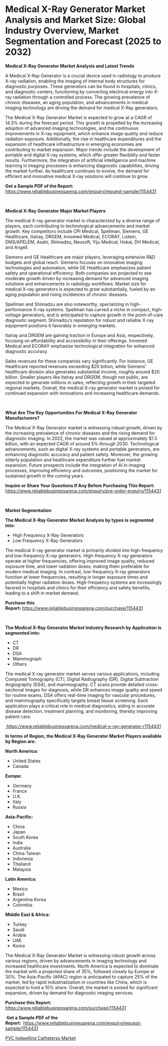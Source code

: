 <p><h1>Medical X-Ray Generator Market Analysis and Market Size: Global Industry Overview, Market Segmentation and Forecast (2025 to 2032)</h1></p><p><strong>Medical X-Ray Generator Market Analysis and Latest Trends</strong></p>
<p><p>A Medical X-Ray Generator is a crucial device used in radiology to produce X-ray radiation, enabling the imaging of internal body structures for diagnostic purposes. These generators can be found in hospitals, clinics, and diagnostic centers, functioning by converting electrical energy into X-ray radiation through a controlled process. The growing prevalence of chronic diseases, an aging population, and advancements in medical imaging technology are driving the demand for medical X-Ray generators.</p><p>The Medical X-Ray Generator Market is expected to grow at a CAGR of 14.3% during the forecast period. This growth is propelled by the increasing adoption of advanced imaging technologies, and the continuous improvements in X-ray equipment, which enhance image quality and reduce radiation exposure. Additionally, the rise in healthcare expenditures and the expansion of healthcare infrastructure in emerging economies are contributing to market expansion. Major trends include the development of portable and digital X-ray systems, which offer greater flexibility and faster results. Furthermore, the integration of artificial intelligence and machine learning in imaging processes is enhancing diagnostic capabilities, driving the market further. As healthcare continues to evolve, the demand for efficient and innovative medical X-ray solutions will continue to grow.</p></p>
<p><strong>Get a Sample PDF of the Report:&nbsp;</strong> <a href="https://www.reliablebusinessarena.com/enquiry/request-sample/1154431?utm_campaign=2995&utm_medium=2&utm_source=Github&utm_content=ia&utm_term=05032025&utm_id=medical-x-ray-generator">https://www.reliablebusinessarena.com/enquiry/request-sample/1154431</a></p>
<p>&nbsp;</p>
<p><strong>Medical X-Ray Generator Major Market Players</strong></p>
<p><p>The medical X-ray generator market is characterized by a diverse range of players, each contributing to technological advancements and market growth. Key competitors include CPI Medical, Spellman, Siemens, GE Healthcare, Italray, DRGEM, Innomed Medical, ECORAY, Listem, DMS/APELEM, Asahi, Shimadzu, Neusoft, Yiju Medical, Hokai, DH Medical, and Angell.</p><p>Siemens and GE Healthcare are major players, leveraging extensive R&D budgets and global reach. Siemens focuses on innovative imaging technologies and automation, while GE Healthcare emphasizes patient safety and operational efficiency. Both companies are projected to see moderate growth driven by increasing demand for advanced imaging solutions and enhancements in radiology workflows. Market size for medical X-ray generators is expected to grow substantially, fueled by an aging population and rising incidences of chronic diseases.</p><p>Spellman and Shimadzu are also noteworthy, specializing in high-performance X-ray systems. Spellman has carved a niche in compact, high-voltage generators, and is anticipated to capture growth in the point-of-care diagnostic segment. Shimadzu’s reputation for robust and reliable X-ray equipment positions it favorably in emerging markets.</p><p>Italray and DRGEM are gaining traction in Europe and Asia, respectively, focusing on affordability and accessibility in their offerings. Innomed Medical and ECORAY emphasize technological integration for enhanced diagnostic accuracy.</p><p>Sales revenues for these companies vary significantly. For instance, GE Healthcare reported revenues exceeding $20 billion, while Siemens' healthcare division also generates substantial income, roughly around $20 billion. Smaller players like Italray and DRGEM, though not public, are expected to generate millions in sales, reflecting growth in their targeted regional markets. Overall, the medical X-ray generator market is poised for continued expansion with innovations and increasing healthcare demands.</p></p>
<p>&nbsp;</p>
<p><strong>What Are The Key Opportunities For Medical X-Ray Generator Manufacturers?</strong></p>
<p><p>The Medical X-Ray Generator market is witnessing robust growth, driven by the increasing prevalence of chronic diseases and the rising demand for diagnostic imaging. In 2022, the market was valued at approximately $1.5 billion, with an expected CAGR of around 5% through 2030. Technological advancements, such as digital X-ray systems and portable generators, are enhancing diagnostic accuracy and patient safety. Moreover, the growing elderly population and healthcare expenditure further fuel market expansion. Future prospects include the integration of AI in imaging processes, improving efficiency and outcomes, positioning the market for sustained growth in the coming years.</p></p>
<p><strong>Inquire or Share Your Questions If Any Before Purchasing This Report:</strong> <a href="https://www.reliablebusinessarena.com/enquiry/pre-order-enquiry/1154431?utm_campaign=2995&utm_medium=2&utm_source=Github&utm_content=ia&utm_term=05032025&utm_id=medical-x-ray-generator">https://www.reliablebusinessarena.com/enquiry/pre-order-enquiry/1154431</a></p>
<p>&nbsp;</p>
<p><strong>Market Segmentation</strong></p>
<p><strong>The Medical X-Ray Generator Market Analysis by types is segmented into:</strong></p>
<p><ul><li>High Frequency X-Ray Generators</li><li>Low Frequency X-Ray Generators</li></ul></p>
<p><p>The medical X-ray generator market is primarily divided into high-frequency and low-frequency X-ray generators. High-frequency X-ray generators operate at higher frequencies, offering improved image quality, reduced exposure time, and lower radiation doses, making them preferable for modern medical imaging. In contrast, low-frequency X-ray generators function at lower frequencies, resulting in longer exposure times and potentially higher radiation doses. High-frequency systems are increasingly favored in hospitals and clinics for their efficiency and safety benefits, leading to a shift in market demand.</p></p>
<p><strong>Purchase this Report:&nbsp;</strong><a href="https://www.reliablebusinessarena.com/purchase/1154431?utm_campaign=2995&utm_medium=2&utm_source=Github&utm_content=ia&utm_term=05032025&utm_id=medical-x-ray-generator">https://www.reliablebusinessarena.com/purchase/1154431</a></p>
<p>&nbsp;</p>
<p><strong>The Medical X-Ray Generator Market Industry Research by Application is segmented into:</strong></p>
<p><ul><li>CT</li><li>DR</li><li>DSA</li><li>Mammograph</li><li>Others</li></ul></p>
<p><p>The medical X-ray generator market serves various applications, including Computed Tomography (CT), Digital Radiography (DR), Digital Subtraction Angiography (DSA), and mammography. CT scans provide detailed cross-sectional images for diagnosis, while DR enhances image quality and speed for routine exams. DSA offers real-time imaging for vascular procedures, and mammography specifically targets breast tissue screening. Each application plays a critical role in medical diagnostics, aiding in accurate disease detection, treatment planning, and monitoring, thereby improving patient care.</p></p>
<p><a href="https://www.reliablebusinessarena.com/medical-x-ray-generator-r1154431?utm_campaign=2995&utm_medium=2&utm_source=Github&utm_content=ia&utm_term=05032025&utm_id=medical-x-ray-generator">&nbsp;https://www.reliablebusinessarena.com/medical-x-ray-generator-r1154431</a></p>
<p><strong>In terms of Region, the Medical X-Ray Generator Market Players available by Region are:</strong></p>
<p>
    <p> <strong> North America: </strong>
        <ul>
            <li>United States</li>
            <li>Canada</li>
        </ul>
        </p> 
    <p> <strong> Europe: </strong>
        <ul>
            <li>Germany</li>
            <li>France</li>
            <li>U.K.</li>
            <li>Italy</li>
            <li>Russia</li>
        </ul>
        </p> 
    <p> <strong> Asia-Pacific: </strong>
        <ul>
            <li>China</li>
            <li>Japan</li>
            <li>South Korea</li>
            <li>India</li>
            <li>Australia</li>
            <li>China Taiwan</li>
            <li>Indonesia</li>
            <li>Thailand</li>
            <li>Malaysia</li>
        </ul>
        </p> 
    <p> <strong> Latin America: </strong>
        <ul>
            <li>Mexico</li>
            <li>Brazil</li>
            <li>Argentina Korea</li>
            <li>Colombia</li>
        </ul>
        </p> 
    <p> <strong> Middle East & Africa: </strong>
        <ul>
            <li>Turkey</li>
            <li>Saudi</li>
            <li>Arabia</li>
            <li>UAE</li>
            <li>Korea</li>
        </ul>
    </p>
    </p>
<p><p>The Medical X-Ray Generator Market is witnessing robust growth across various regions, driven by advancements in imaging technology and increased healthcare investments. North America is expected to dominate the market with a projected share of 35%, followed closely by Europe at 30%. The Asia-Pacific (APAC) region is anticipated to capture 25% of the market, led by rapid industrialization in countries like China, which is expected to hold a 10% share. Overall, the market is poised for significant expansion, driven by demand for diagnostic imaging services.</p></p>
<p><strong>Purchase this Report: </strong><a href="https://www.reliablebusinessarena.com/purchase/1154431?utm_campaign=2995&utm_medium=2&utm_source=Github&utm_content=ia&utm_term=05032025&utm_id=medical-x-ray-generator">https://www.reliablebusinessarena.com/purchase/1154431</a></p>
<p>&nbsp;<strong>Get a Sample PDF of the Report:&nbsp;&nbsp;</strong><a href="https://www.reliablebusinessarena.com/enquiry/request-sample/1154431?utm_campaign=2995&utm_medium=2&utm_source=Github&utm_content=ia&utm_term=05032025&utm_id=medical-x-ray-generator">https://www.reliablebusinessarena.com/enquiry/request-sample/1154431</a></p>
<p><strong></strong></p>
<p><p><a href="https://github.com/sefathlehki/Market-Research-Report-List-1/blob/main/pvc-indwelling-catheterss-market.md?utm_campaign=2995&utm_medium=2&utm_source=Github&utm_content=ia&utm_term=05032025&utm_id=medical-x-ray-generator">PVC Indwelling Catheterss Market</a></p></p>